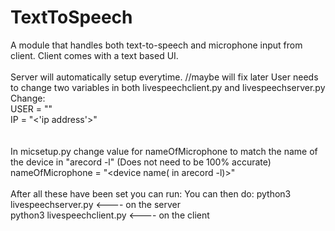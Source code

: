 # TextToSpeech
A module that handles both text-to-speech and microphone input from client. Client comes with a text based UI.
<br>
<br>
Server will automatically setup everytime. //maybe will fix later
User needs to change two variables in both livespeechclient.py and livespeechserver.py<br>
Change:<br>
USER = "<username>"<br>
IP = "<'ip address'>"<br>
<br>
<br>
In micsetup.py change value for nameOfMicrophone to match the name of the device in "arecord -l" (Does not need to be 100% accurate)
nameOfMicrophone = "<device name( in arecord -l)>"  
<br>
After all these have been set you can run:
You can then do:
python3 livespeechserver.py    <----  on the server<br>
python3 livespeechclient.py    <----  on the client
<br>
